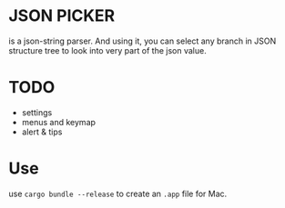 # JSON PICKER 
 is a json-string parser. 
 And using it, you can select any branch in JSON structure tree to look into 
 very part of the json value.

 # TODO
 - settings
 - menus and keymap
 - alert & tips

# Use
 use `cargo bundle --release` to create an `.app` file for Mac.
